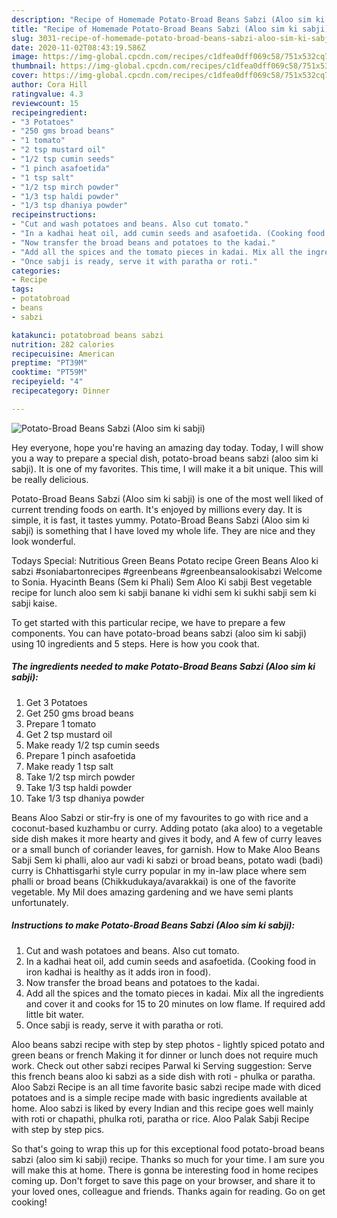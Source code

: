 ```yaml
---
description: "Recipe of Homemade Potato-Broad Beans Sabzi (Aloo sim ki sabji)"
title: "Recipe of Homemade Potato-Broad Beans Sabzi (Aloo sim ki sabji)"
slug: 3031-recipe-of-homemade-potato-broad-beans-sabzi-aloo-sim-ki-sabji
date: 2020-11-02T08:43:19.586Z
image: https://img-global.cpcdn.com/recipes/c1dfea0dff069c58/751x532cq70/potato-broad-beans-sabzi-aloo-sim-ki-sabji-recipe-main-photo.jpg
thumbnail: https://img-global.cpcdn.com/recipes/c1dfea0dff069c58/751x532cq70/potato-broad-beans-sabzi-aloo-sim-ki-sabji-recipe-main-photo.jpg
cover: https://img-global.cpcdn.com/recipes/c1dfea0dff069c58/751x532cq70/potato-broad-beans-sabzi-aloo-sim-ki-sabji-recipe-main-photo.jpg
author: Cora Hill
ratingvalue: 4.3
reviewcount: 15
recipeingredient:
- "3 Potatoes"
- "250 gms broad beans"
- "1 tomato"
- "2 tsp mustard oil"
- "1/2 tsp cumin seeds"
- "1 pinch asafoetida"
- "1 tsp salt"
- "1/2 tsp mirch powder"
- "1/3 tsp haldi powder"
- "1/3 tsp dhaniya powder"
recipeinstructions:
- "Cut and wash potatoes and beans. Also cut tomato."
- "In a kadhai heat oil, add cumin seeds and asafoetida. (Cooking food in iron kadhai is healthy as it adds iron in food)."
- "Now transfer the broad beans and potatoes to the kadai."
- "Add all the spices and the tomato pieces in kadai. Mix all the ingredients and cover it and cooks for 15 to 20 minutes on low flame. If required add little bit water."
- "Once sabji is ready, serve it with paratha or roti."
categories:
- Recipe
tags:
- potatobroad
- beans
- sabzi

katakunci: potatobroad beans sabzi 
nutrition: 282 calories
recipecuisine: American
preptime: "PT39M"
cooktime: "PT59M"
recipeyield: "4"
recipecategory: Dinner

---
```



![Potato-Broad Beans Sabzi (Aloo sim ki sabji)](https://img-global.cpcdn.com/recipes/c1dfea0dff069c58/751x532cq70/potato-broad-beans-sabzi-aloo-sim-ki-sabji-recipe-main-photo.jpg)

Hey everyone, hope you're having an amazing day today. Today, I will show you a way to prepare a special dish, potato-broad beans sabzi (aloo sim ki sabji). It is one of my favorites. This time, I will make it a bit unique. This will be really delicious.

Potato-Broad Beans Sabzi (Aloo sim ki sabji) is one of the most well liked of current trending foods on earth. It's enjoyed by millions every day. It is simple, it is fast, it tastes yummy. Potato-Broad Beans Sabzi (Aloo sim ki sabji) is something that I have loved my whole life. They are nice and they look wonderful.

Todays Special: Nutritious Green Beans Potato recipe Green Beans Aloo ki sabzi #soniabartonrecipes #greenbeans #greenbeansalookisabzi Welcome to Sonia. Hyacinth Beans (Sem ki Phali) Sem Aloo Ki sabji Best vegetable recipe for lunch aloo sem ki sabji banane ki vidhi sem ki sukhi sabji sem ki sabji kaise.


To get started with this particular recipe, we have to prepare a few components. You can have potato-broad beans sabzi (aloo sim ki sabji) using 10 ingredients and 5 steps. Here is how you cook that.

<!--inarticleads1-->

##### The ingredients needed to make Potato-Broad Beans Sabzi (Aloo sim ki sabji):

1. Get 3 Potatoes
1. Get 250 gms broad beans
1. Prepare 1 tomato
1. Get 2 tsp mustard oil
1. Make ready 1/2 tsp cumin seeds
1. Prepare 1 pinch asafoetida
1. Make ready 1 tsp salt
1. Take 1/2 tsp mirch powder
1. Take 1/3 tsp haldi powder
1. Take 1/3 tsp dhaniya powder


Beans Aloo Sabzi or stir-fry is one of my favourites to go with rice and a coconut-based kuzhambu or curry. Adding potato (aka aloo) to a vegetable side dish makes it more hearty and gives it body, and A few of curry leaves or a small bunch of coriander leaves, for garnish. How to Make Aloo Beans Sabji Sem ki phalli, aloo aur vadi ki sabzi or broad beans, potato wadi (badi) curry is Chhattisgarhi style curry popular in my in-law place where sem phalli or broad beans (Chikkudukaya/avarakkai) is one of the favorite vegetable. My Mil does amazing gardening and we have semi plants unfortunately. 

<!--inarticleads2-->

##### Instructions to make Potato-Broad Beans Sabzi (Aloo sim ki sabji):

1. Cut and wash potatoes and beans. Also cut tomato.
1. In a kadhai heat oil, add cumin seeds and asafoetida. (Cooking food in iron kadhai is healthy as it adds iron in food).
1. Now transfer the broad beans and potatoes to the kadai.
1. Add all the spices and the tomato pieces in kadai. Mix all the ingredients and cover it and cooks for 15 to 20 minutes on low flame. If required add little bit water.
1. Once sabji is ready, serve it with paratha or roti.


Aloo beans sabzi recipe with step by step photos - lightly spiced potato and green beans or french Making it for dinner or lunch does not require much work. Check out other sabzi recipes Parwal ki Serving suggestion: Serve this french beans aloo ki sabzi as a side dish with roti - phulka or paratha. Aloo Sabzi Recipe is an all time favorite basic sabzi recipe made with diced potatoes and is a simple recipe made with basic ingredients available at home. Aloo sabzi is liked by every Indian and this recipe goes well mainly with roti or chapathi, phulka roti, paratha or rice. Aloo Palak Sabji Recipe with step by step pics. 

So that's going to wrap this up for this exceptional food potato-broad beans sabzi (aloo sim ki sabji) recipe. Thanks so much for your time. I am sure you will make this at home. There is gonna be interesting food in home recipes coming up. Don't forget to save this page on your browser, and share it to your loved ones, colleague and friends. Thanks again for reading. Go on get cooking!
